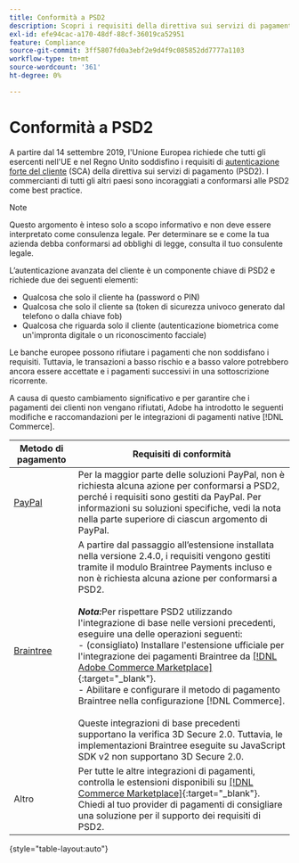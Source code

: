 ```yaml
---
title: Conformità a PSD2
description: Scopri i requisiti della direttiva sui servizi di pagamento (PSD2) che potrebbero interessare il tuo negozio.
exl-id: efe94cac-a170-48df-88cf-36019ca52951
feature: Compliance
source-git-commit: 3ff5807fd0a3ebf2e9d4f9c085852dd7777a1103
workflow-type: tm+mt
source-wordcount: '361'
ht-degree: 0%

---
```


# Conformità a PSD2

A partire dal 14 settembre 2019, l&#39;Unione Europea richiede che tutti gli esercenti nell&#39;UE e nel Regno Unito soddisfino i requisiti di [autenticazione forte del cliente](https://www.cardinalcommerce.com/content-hub/mandates/psd2-sca/understanding-psd2-sca) (SCA) della direttiva sui servizi di pagamento (PSD2). I commercianti di tutti gli altri paesi sono incoraggiati a conformarsi alle PSD2 come best practice.

>[!NOTE]
>
>Questo argomento è inteso solo a scopo informativo e non deve essere interpretato come consulenza legale. Per determinare se e come la tua azienda debba conformarsi ad obblighi di legge, consulta il tuo consulente legale.

L’autenticazione avanzata del cliente è un componente chiave di PSD2 e richiede due dei seguenti elementi:

- Qualcosa che solo il cliente ha (password o PIN)
- Qualcosa che solo il cliente sa (token di sicurezza univoco generato dal telefono o dalla chiave fob)
- Qualcosa che riguarda solo il cliente (autenticazione biometrica come un&#39;impronta digitale o un riconoscimento facciale)

Le banche europee possono rifiutare i pagamenti che non soddisfano i requisiti. Tuttavia, le transazioni a basso rischio e a basso valore potrebbero ancora essere accettate e i pagamenti successivi in una sottoscrizione ricorrente.

A causa di questo cambiamento significativo e per garantire che i pagamenti dei clienti non vengano rifiutati, Adobe ha introdotto le seguenti modifiche e raccomandazioni per le integrazioni di pagamenti native [!DNL Commerce].

| Metodo di pagamento | Requisiti di conformità |
|--- |--- |
| [PayPal](../stores-purchase/paypal.md) | Per la maggior parte delle soluzioni PayPal, non è richiesta alcuna azione per conformarsi a PSD2, perché i requisiti sono gestiti da PayPal. Per informazioni su soluzioni specifiche, vedi la nota nella parte superiore di ciascun argomento di PayPal. |
| [Braintree](../stores-purchase/braintree.md) | A partire dal passaggio all’estensione installata nella versione 2.4.0, i requisiti vengono gestiti tramite il modulo Braintree Payments incluso e non è richiesta alcuna azione per conformarsi a PSD2. <br /><br />**_Nota:_**&#x200B;Per rispettare PSD2 utilizzando l&#39;integrazione di base nelle versioni precedenti, eseguire una delle operazioni seguenti:<br/>- (consigliato) Installare l&#39;estensione ufficiale per l&#39;integrazione dei pagamenti Braintree da [[!DNL Adobe Commerce Marketplace]](https://marketplace.magento.com/catalogsearch/result/?q=braintree#q=braintree&amp;idx=m2_cloud_prod_default_products&amp;p=0&amp;nR%5Bvisibility_search%5D%5B%3D%5D%5B0%5D=1){:target=&quot;_blank&quot;}.<br/>- Abilitare e configurare il metodo di pagamento Braintree nella configurazione [!DNL Commerce].<br/><br/>Queste integrazioni di base precedenti supportano la verifica 3D Secure 2.0. Tuttavia, le implementazioni Braintree eseguite su JavaScript SDK v2 non supportano 3D Secure 2.0. |
| Altro | Per tutte le altre integrazioni di pagamenti, controlla le estensioni disponibili su [[!DNL Commerce Marketplace]](https://marketplace.magento.com/extensions/payments-security/payment-integration.html?_ga=2.108129217.2105547619.1564067043-238341041.1564067043){:target=&quot;_blank&quot;}. Chiedi al tuo provider di pagamenti di consigliare una soluzione per il supporto dei requisiti di PSD2. |

{style="table-layout:auto"}
